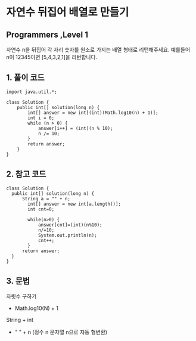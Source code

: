 # 자연수 뒤집어 배열로 만들기

## Programmers ,Level 1

자연수 n을 뒤집어 각 자리 숫자를 원소로 가지는 배열 형태로 리턴해주세요. 예를들어 n이 12345이면 [5,4,3,2,1]을 리턴합니다.

## 1. 풀이 코드

```
import java.util.*;

class Solution {
    public int[] solution(long n) {
        int[] answer = new int[(int)(Math.log10(n) + 1)];
        int i = 0;
        while (n > 0) {
            answer[i++] = (int)(n % 10);
            n /= 10;
        }
        return answer;
    }
}
```

## 2. 참고 코드

```
class Solution {
  public int[] solution(long n) {
      String a = "" + n;
        int[] answer = new int[a.length()];
        int cnt=0;

        while(n>0) {
            answer[cnt]=(int)(n%10);
            n/=10;
            System.out.println(n);
            cnt++;
        }
      return answer;
  }
}
```

## 3. 문법

자릿수 구하기

- Math.log10(N) + 1

String + int

- " " + n (정수 n 문자열 n으로 자동 형변환)
